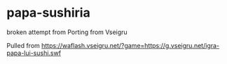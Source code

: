 # papa-sushiria
broken attempt from Porting from Vseigru


Pulled from
https://waflash.vseigru.net/?game=https://g.vseigru.net/igra-papa-lui-sushi.swf
